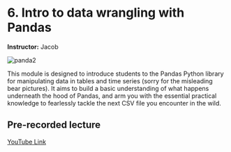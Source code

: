 # 6. Intro to data wrangling with Pandas

**Instructor:** Jacob

![panda2](https://photobest1.com/wp-content/uploads/2018/04/amazing-panda-wallpaper-07.jpg)

This module is designed to introduce students to the Pandas Python library
for manipulating data in tables and time series (sorry for the misleading bear pictures).
It aims to build a basic understanding of what happens underneath the hood of Pandas,
and arm you with the essential practical knowledge
to fearlessly tackle the next CSV file you encounter in the wild.

## Pre-recorded lecture

[YouTube Link](https://www.youtube.com/watch?v=S8bYQ7YmrOQ)
